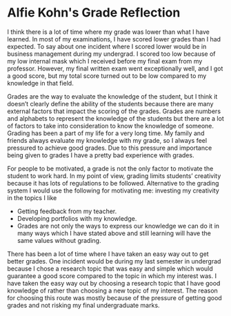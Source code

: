 # Alfie Kohn's Grade Reflection

I think there is a lot of time where my grade was lower than what I have learned. In most of my examinations, I have scored lower grades than I had expected. To say about one incident where I scored lower would be in business management during my undergrad. I scored too low because of my low internal mask which I received before my final exam from my professor. However, my final written exam went exceptionally well, and I got a good score, but my total score turned out to be low compared to my knowledge in that field.

Grades are the way to evaluate the knowledge of the student, but I think it doesn’t clearly define the ability of the students because there are many external factors that impact the scoring of the grades. Grades are numbers and alphabets to represent the knowledge of the students but there are a lot of factors to take into consideration to know the knowledge of someone. Grading has been a part of my life for a very long time. My family and friends always evaluate my knowledge with my grade, so I always feel pressured to achieve good grades. Due to this pressure and importance being given to grades I have a pretty bad experience with grades.

For people to be motivated, a grade is not the only factor to motivate the student to work hard. In my point of view, grading limits students’ creativity because it has lots of regulations to be followed. Alternative to the grading system I would use the following for motivating me:
investing my creativity in the topics I like 
* Getting feedback from my teacher.
* Developing portfolios with my knowledge.
* Grades are not only the ways to express our knowledge we can do it in many ways which I have stated above and still learning will have the same values without grading.

There has been a lot of time where I have taken an easy way out to get better grades. One incident would be during my last semester in undergrad because I chose a research topic that was easy and simple which would guarantee a good score compared to the topic in which my interest was. I have taken the easy way out by choosing a research topic that I have good knowledge of rather than choosing a new topic of my interest. The reason for choosing this route was mostly because of the pressure of getting good grades and not risking my final undergraduate marks.
